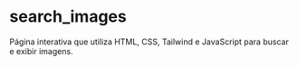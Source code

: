 # search_images
Página interativa que utiliza HTML, CSS, Tailwind e JavaScript para buscar e exibir imagens.
